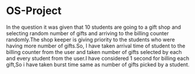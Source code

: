 # OS-Project
In the question it was given that 10 students are going to a gift shop and selecting random number of gifts and arriving to the billing counter randomly.The shop keeper is giving priority to the students who were having more number of gifts.So, I have taken arrival time of student to the billing counter from the user and taken number of gifts selected by each and every student from the user.I have considered 1 second for billing each gift,So i have taken burst time same as number of gifts picked by a student. 
